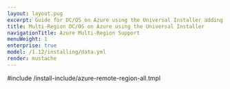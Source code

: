 ```yaml
---
layout: layout.pug
excerpt: Guide for DC/OS on Azure using the Universal Installer adding a remote region.
title: Multi-Region DC/OS on Azure using the Universal Installer
navigationTitle: Azure Multi-Region Support
menuWeight: 1
enterprise: true
model: /1.12/installing/data.yml
render: mustache
---
```


#include /install-include/azure-remote-region-all.tmpl
